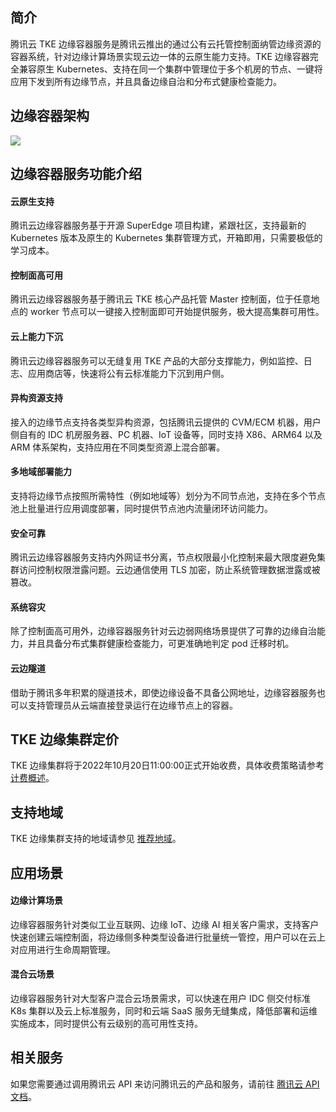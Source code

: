 ## 简介 
腾讯云 TKE 边缘容器服务是腾讯云推出的通过公有云托管控制面纳管边缘资源的容器系统，针对边缘计算场景实现云边一体的云原生能力支持。TKE 边缘容器完全兼容原生 Kubernetes、支持在同一个集群中管理位于多个机房的节点、一键将应用下发到所有边缘节点，并且具备边缘自治和分布式健康检查能力。

## 边缘容器架构

![](https://qcloudimg.tencent-cloud.cn/raw/6cbaa1135f24505d2b9e16da5b8c51bf.png)


## 边缘容器服务功能介绍

#### 云原生支持
腾讯云边缘容器服务基于开源 SuperEdge 项目构建，紧跟社区，支持最新的 Kubernetes 版本及原生的 Kubernetes 集群管理方式，开箱即用，只需要极低的学习成本。

#### 控制面高可用
腾讯云边缘容器服务基于腾讯云 TKE 核心产品托管 Master 控制面，位于任意地点的 worker 节点可以一键接入控制面即可开始提供服务，极大提高集群可用性。

#### 云上能力下沉
腾讯云边缘容器服务可以无缝复用 TKE 产品的大部分支撑能力，例如监控、日志、应用商店等，快速将公有云标准能力下沉到用户侧。

#### 异构资源支持
接入的边缘节点支持各类型异构资源，包括腾讯云提供的 CVM/ECM 机器，用户侧自有的 IDC 机房服务器、PC 机器、IoT 设备等，同时支持 X86、ARM64 以及 ARM 体系架构，支持应用在不同类型资源上混合部署。

#### 多地域部署能力
支持将边缘节点按照所需特性（例如地域等）划分为不同节点池，支持在多个节点池上批量进行应用调度部署，同时提供节点池内流量闭环访问能力。

#### 安全可靠
腾讯云边缘容器服务支持内外网证书分离，节点权限最小化控制来最大限度避免集群访问控制权限泄露问题。云边通信使用 TLS 加密，防止系统管理数据泄露或被篡改。

#### 系统容灾
除了控制面高可用外，边缘容器服务针对云边弱网络场景提供了可靠的边缘自治能力，并且具备分布式集群健康检查能力，可更准确地判定 pod 迁移时机。

#### 云边隧道
借助于腾讯多年积累的隧道技术，即使边缘设备不具备公网地址，边缘容器服务也可以支持管理员从云端直接登录运行在边缘节点上的容器。

## TKE 边缘集群定价
TKE 边缘集群将于2022年10月20日11:00:00正式开始收费，具体收费策略请参考 [计费概述](https://cloud.tencent.com/document/product/457/78129)。

## 支持地域
TKE 边缘集群支持的地域请参见 [推荐地域](https://cloud.tencent.com/document/product/457/79413)。



## 应用场景

#### 边缘计算场景
边缘容器服务针对类似工业互联网、边缘 IoT、边缘 AI 相关客户需求，支持客户快速创建云端控制面，将边缘侧多种类型设备进行批量统一管控，用户可以在云上对应用进行生命周期管理。


#### 混合云场景
边缘容器服务针对大型客户混合云场景需求，可以快速在用户 IDC 侧交付标准 K8s 集群以及云上标准服务，同时和云端 SaaS 服务无缝集成，降低部署和运维实施成本，同时提供公有云级别的高可用性支持。


## 相关服务

如果您需要通过调用腾讯云 API 来访问腾讯云的产品和服务，请前往 [腾讯云 API 文档](https://cloud.tencent.com/document/api)。




